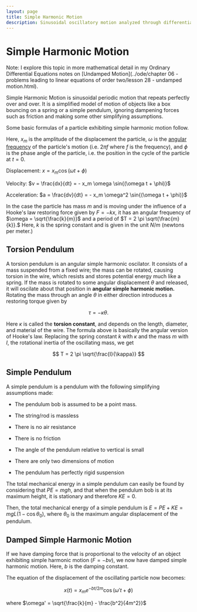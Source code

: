 ```yaml
---
layout: page
title: Simple Harmonic Motion
description: Sinusoidal oscillatory motion analyzed through differential equations, covering springs, pendulums, and damped systems with trigonometric solutions.
---
```


# Simple Harmonic Motion

Note: I explore this topic in more mathematical detail in my Ordinary Differential Equations notes on [Undamped Motion](../ode/chapter 06 - problems leading to linear equations of order two/lesson 28 - undamped motion.html).

Simple Harmonic Motion is sinusoidal periodic motion that repeats perfectly over and over. It is a simplified model of motion of objects like a box bouncing on a spring or a simple pendulum, ignoring dampening forces such as friction and making some other simplifying assumptions.

Some basic formulas of a particle exhibiting simple harmonic motion follow.

Here, $x_m$ is the amplitude of the displacement the particle, $\omega$ is the [angular frequency](/mathnotes/trigonometry/frequency-and-period) of the particle's motion (i.e. $2 \pi f$ where $f$ is the frequency), and $\phi$ is the phase angle of the particle, i.e. the position in the cycle of the particle at $t = 0$. 

Displacement: $x = x_m \cos{(\omega t + \phi)}$

Velocity: $v = \frac{dx}{dt} = - x_m \omega \sin{(\omega t + \phi)}$

Acceleration: $a = \frac{dv}{dt} = - x_m \omega^2 \sin{(\omega t + \phi)}$

In the case the particle has mass $m$ and is moving under the influence of a Hooke's law restoring force given by $F = -kx$, it has an angular frequency of $\omega = \sqrt{\frac{k}{m}}$ and a period of $T = 2 \pi \sqrt{\frac{m}{k}}.$ Here, $k$ is the spring constant and is given in the unit $N/m$ (newtons per meter.)

## Torsion Pendulum

A torsion pendulum is an angular simple harmonic oscilator. It consists of a mass suspended from a fixed wire; the mass can be rotated, causing torsion in the wire, which resists and stores potential energy much like a spring. If the mass is rotated to some angular displacement $\theta$ and released, it will oscilate about that position in **angular simple harmonic motion.** Rotating the mass through an angle $\theta$ in either direction introduces a restoring torque given by

$$ \tau = - \kappa \theta. $$

Here $\kappa$ is called the **torsion constant**, and depends on the length, diameter, and material of the wire. The formula above is basically the angular version of Hooke's law. Replacing the spring constant $k$ with $\kappa$ and the mass $m$ with $I$, the rotational inertia of the oscillating mass, we get

$$ T = 2 \pi \sqrt{\frac{I}{\kappa}} $$

## Simple Pendulum

A simple pendulum is a pendulum with the following simplifying assumptions made:

* The pendulum bob is assumed to be a point mass.

* The string/rod is massless

* There is no air resistance

* There is no friction

* The angle of the pendulum relative to vertical is small

* There are only two dimensions of motion

* The pendulum has perfectly rigid suspension

The total mechanical energy in a simple pendulum can easily be found by considering that $PE = mgh$, and that when the pendulum bob is at its maximum height, it is stationary and therefore $KE = 0$.

Then, the total mechanical energy of a simple pendulum is $E = PE + KE = mgL(1-\cos{\theta_0})$, where $\theta_0$ is the maximum angular displacement of the pendulum.

## Damped Simple Harmonic Motion

If we have damping force that is proportional to the velocity of an object exhibiting simple harmonic motion ($F = -bv$), we now have damped simple harmonic motion. Here, $b$ is the damping constant.

The equation of the displacement of the oscillating particle now becomes:

$$ x(t) = x_m e^{-bt/2m} \cos{(\omega't + \phi)} $$

where $\omega' = \sqrt{\frac{k}{m} - \frac{b^2}{4m^2}}$

